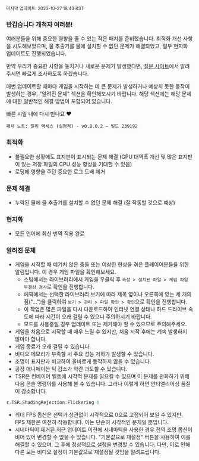 <sup>마지막 업데이트: 2023-10-27 18:43 KST</sup>

### 반갑습니다 개척자 여러분!

여러분들을 위해 중요한 영향을 줄 수 있는 작은 패치를 준비했습니다. 최적화 개선 사항을 시도해보았으며, 물 추출기를 물에 설치할 수 없던 문제가 해결되었고, 일부 현지화 업데이트도 진행되었습니다.

만약 우리가 중요한 사항을 놓치거나 새로운 문제가 발생했다면, [질문 사이트](https://questions.satisfactorygame.com/)에서 알려주시면 빠르게 조사하도록 하겠습니다.

매번 업데이트할 때마다 게임을 시작하는 데 큰 문제가 발생하거나 예상치 못한 동작이 발생하는 경우, "알려진 문제" 섹션을 확인해보시기 바랍니다. 해당 섹션에는 해당 문제에 대한 일반적인 해결 방법이 포함되어 있습니다.

빠른 시일 내에 다시 만나요 ❤️

```
패치 노트: 얼리 액세스 (실험적) - v0.8.0.2 – 빌드 239192
```

### 최적화
- 불필요한 상황에도 표지판이 표시되는 문제 해결 (GPU 대역폭 개선 및 많은 표지판이 있는 저장 파일의 CPU 성능 향상을 기대할 수 있음)
- 로딩에 영향을 주던 중요한 로그 도배 제거

### 문제 해결
- 누락된 물에 물 추출기를 설치할 수 없던 문제 해결 (잘 작동할 것으로 예상)

### 현지화
- 모든 언어에 최신 번역 적용 완료

### 알려진 문제
- 게임을 시작할 때 예기치 않은 충돌 또는 이상한 현상을 겪은 플레이어분들을 위한 알림입니다. 이 경우 게임 파일을 확인해보세요.
  - 스팀에서는 라이브러리에서 게임을 우클릭 후 `속성 > 설치된 파일 > 게임 파일 무결성 검사`로 확인을 진행합니다.
  - 에픽에서는 선택한 라이브러리 보기에 따라 제목 옆이나 오른쪽에 있는 세 개의 점("...")을 클릭하여 `보기 > 관리 > 파일 확인 > 확인`으로 확인을 진행합니다.
  - 이 작업은 많은 파일을 다시 다운로드하여 인터넷 연결 상태나 하드 드라이브 속도에 따라 시간이 오래 걸릴 수 있으니 주의하시기 바랍니다.
  - 모드를 사용중일 경우 업데이트 또는 제거해야 할 수 있으므로 주의해주세요.
- 게임을 처음으로 시작할 때 매우 느릴 수 있지만, 처음 시작 후에는 계속 발생하지 않아야 합니다.
- 게임 종료가 오래 걸릴 수 있습니다.
- 비디오 메모리가 부족할 시 주요 성능 저하가 발생할 수 있습니다.
- 조명이 표지판과 비교하여 올바르게 동작하지 않을 수 있습니다.
- 공장 애니메이션 틱 감소가 약간 과도할 수 있습니다.
- TSR은 컨베이어 벨트에 시각적 문제를 일으킬 수 있으며 이 문제를 완화하기 위해 다음 콘솔 명령어를 사용해 볼 수 있습니다. 그러나 이렇게 하면 안티앨리어싱 품질이 감소합니다.
```cpp
r.TSR.ShadingRejection.Flickering 0
```
- 최대 FPS 옵션은 선택과 상관없이 시각적으로 0으로 고정되어 보일 수 있지만, FPS 제한은 여전히 작동합니다. 이는 단순히 시각적인 문제일 뿐입니다.
- 시네마틱이 제거된 최근 업데이트 이전에 시네마틱을 사용한 경우 전역 조명 옵션이 비어 있어 변경할 수 없을 수 있습니다. "기본값으로 재설정" 버튼을 사용하여 이를 해결할 수 있으며, 그 후에 정상적으로 설정을 변경할 수 있습니다. 다만, 이로 인해 다른 모든 비디오 설정이 기본값으로 재설정될 것임을 알려드립니다.